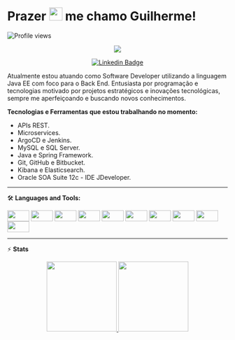 <h1 align="left">Prazer <img src="https://raw.githubusercontent.com/kaueMarques/kaueMarques/master/hi.gif" width="30px"> me chamo Guilherme!</h1>

<!-- Profile Views -->
<p align="left"> <img src="https://komarev.com/ghpvc/?username=xGuiilherme&color=blue" alt="Profile views" /> </p>

<!-- Typing SVG by DenverCoder1 - https://github.com/DenverCoder1/readme-typing-svg -->
<p align="center">
  <a href="https://github.com/xGuiilherme/readme-typing-svg"><img src="https://readme-typing-svg.herokuapp.com/?lines=Back-end%20developer;Experienced%20Java+%20and%20MySQL;1%2B%20years%20of%20coding%20experience;Always%20learning%20new%20things!!&font=Fira%20Code&center=true&width=440&height=45&color=f75c7e&vCenter=true&size=22"></a>
</p>

<div align="center">
  
[![Linkedin Badge](https://img.shields.io/badge/-@guilhermeh-DC143C?style=flat-square&labelColor=0000CD&logo=linkedin&logoColor=white&link=https://linkedin.com/in/guilhermeh-)](https://linkedin.com/in/guilhermeh-)
  
</div>

Atualmente estou atuando como Software Developer utilizando a linguagem Java EE com foco para o Back End. Entusiasta por programação e tecnologias motivado por projetos estratégicos e inovações tecnológicas, sempre me aperfeiçoando e buscando novos conhecimentos.

**Tecnologias e Ferramentas que estou trabalhando no momento:**

- APIs REST.
- Microservices.
- ArgoCD e Jenkins.
- MySQL e SQL Server.
- Java e Spring Framework.
- Git, GitHub e Bitbucket.
- Kibana e Elasticsearch.
- Oracle SOA Suite 12c - IDE JDeveloper.
<hr>

🛠️ **Languages and Tools:**

<div style="display: inline_block">
  <img align="center" alt="" height="25" width="50" src="https://img.shields.io/badge/Java-FFBF00?style=for-the-badge&logo=java&logoColor=white" />
  <img align="center" alt="" height="25" width="50" src="https://img.shields.io/badge/Spring-6DB33F?style=for-the-badge&logo=spring&logoColor=white" />
  <img align="center" alt="" height="25" width="50" src="https://img.shields.io/badge/Postman-FF6C37?style=for-the-badge&logo=Postman&logoColor=white" />
  <img align="center" alt="" height="25" width="50" src="https://img.shields.io/badge/MySQL-005C84?style=for-the-badge&logo=mysql&logoColor=white" />
  <img align="center" alt="" height="25" width="50" src="https://img.shields.io/badge/Oracle-FE2E2E?style=for-the-badge&logo=oracle&logoColor=black" />
  <img align="center" alt="" height="25" width="50" src="https://img.shields.io/badge/Linux-FCC624?style=for-the-badge&logo=linux&logoColor=black" />
  <img align="center" alt="" height="25" width="50" src="https://img.shields.io/badge/GitHub-424242?style=for-the-badge&logo=github&logoColor=white" />
  <img align="center" alt="" height="25" width="50" src="https://img.shields.io/badge/Docker-045FB4?style=for-the-badge&logo=docker&logoColor=white" />
  <img align="center" alt="" height="25" width="50" src="https://img.shields.io/badge/Kibana-088A85?style=for-the-badge&logo=kibana&logoColor=white" />
  <img align="center" alt="" height="25" width="50" src="https://img.shields.io/badge/argo_cd-FF4500?style=for-the-badge&logo=argo&logoColor=white" />
</div>

---

⚡ **Stats**
<div align="center">
  <a href="https://github.com/xGuiilherme">
  <img height="160em" src="https://github-readme-stats.vercel.app/api?username=xGuiilherme&show_icons=true&theme=bear&include_all_commits=true&count_private=true"/>
  <img height="160em" src="https://github-readme-stats.vercel.app/api/top-langs/?username=xGuiilherme&layout=compact&langs_count=7&theme=bear"/>
</div>
